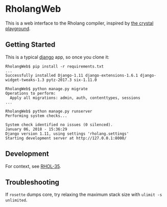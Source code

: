 # RholangWeb

This is a web interface to the Rholang compiler, inspired by
[the crystal playground][cr].

[cr]: https://play.crystal-lang.org/#/cr
[RHOL-35]: https://rchain.atlassian.net/projects/RHOL/issues/RHOL-35


## Getting Started

This is a typical [django][] app, so once you clone it:

```
RholangWeb$ pip install -r requirements.txt 
...
Successfully installed Django-1.11 django-extensions-1.6.1 django-widget-tweaks-1.3 pytz-2017.3 six-1.11.0

RholangWeb$ python manage.py migrate
Operations to perform:
  Apply all migrations: admin, auth, contenttypes, sessions
...

RholangWeb$ python manage.py runserver
Performing system checks...

System check identified no issues (0 silenced).
January 06, 2018 - 15:36:29
Django version 1.11, using settings 'rholang.settings'
Starting development server at http://127.0.0.1:8000/
```

[django]: https://www.djangoproject.com/


## Development

For context, see [RHOL-35][].

## Troubleshooting

If `rosette` dumps core, try relaxing the maximum stack size with
`ulimit -s unlimited`.
